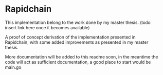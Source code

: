 # Rapidchain

This implementation belong to the work done by my master thesis. (todo insert link here once it becomes available)

A proof of concept derivation of the implementation presented in Rapidchain, with some added improvements as presented in my master thesis.

More documentation will be added to this readme soon, in the meantime the code will act as sufficient documentation, a good place to start would be main.go
